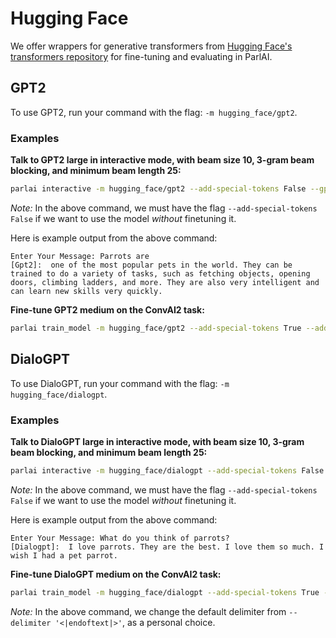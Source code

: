 # Hugging Face

We offer wrappers for generative transformers from [Hugging Face's transformers repository](https://github.com/huggingface/transformers) for fine-tuning and evaluating in ParlAI.

## GPT2
To use GPT2, run your command with the flag: `-m hugging_face/gpt2`.

### Examples
**Talk to GPT2 large in interactive mode, with beam size 10, 3-gram beam blocking, and minimum beam length 25:**
```bash
parlai interactive -m hugging_face/gpt2 --add-special-tokens False --gpt2-size large --inference beam --beam-size 10 --beam-context-block-ngram 3 --beam-block-ngram 3 --beam-min-length 1
```
_Note:_ In the above command, we must have the flag `--add-special-tokens False` if we want to use the model _without_ finetuning it.

Here is example output from the above command:
```
Enter Your Message: Parrots are
[Gpt2]:  one of the most popular pets in the world. They can be trained to do a variety of tasks, such as fetching objects, opening doors, climbing ladders, and more. They are also very intelligent and can learn new skills very quickly.
```


**Fine-tune GPT2 medium on the ConvAI2 task:**
```bash
parlai train_model -m hugging_face/gpt2 --add-special-tokens True --add-start-token True --gpt2-size medium -t convai2 -bs 2 -mf <modelfile>
```

## DialoGPT

To use DialoGPT, run your command with the flag: `-m hugging_face/dialogpt`.

### Examples
**Talk to DialoGPT large in interactive mode, with beam size 10, 3-gram beam blocking, and minimum beam length 25:**
```bash
parlai interactive -m hugging_face/dialogpt --add-special-tokens False --gpt2-size large --inference beam --beam-size 10 --beam-context-block-ngram 3 --beam-block-ngram 3 --beam-min-length 25
```
_Note:_ In the above command, we must have the flag `--add-special-tokens False` if we want to use the model _without_ finetuning it.

Here is example output from the above command:
```
Enter Your Message: What do you think of parrots?
[Dialogpt]:  I love parrots. They are the best. I love them so much. I wish I had a pet parrot.
```


**Fine-tune DialoGPT medium on the ConvAI2 task:**
```bash
parlai train_model -m hugging_face/dialogpt --add-special-tokens True --delimiter '\n' --add-start-token True --gpt2-size medium -t convai2 -bs 2 -mf <modelfile>
```
_Note:_ In the above command, we change the default delimiter from `--delimiter '<|endoftext|>'`, as a personal choice.